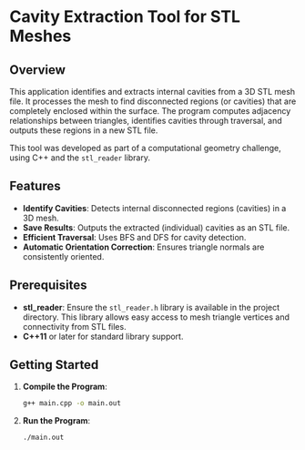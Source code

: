 # Cavity Extraction Tool for STL Meshes

## Overview

This application identifies and extracts internal cavities from a 3D STL mesh file. It processes the mesh to find disconnected regions (or cavities) that are completely enclosed within the surface. The program computes adjacency relationships between triangles, identifies cavities through traversal, and outputs these regions in a new STL file.

This tool was developed as part of a computational geometry challenge, using C++ and the `stl_reader` library.

## Features

- **Identify Cavities**: Detects internal disconnected regions (cavities) in a 3D mesh.
- **Save Results**: Outputs the extracted (individual) cavities as an STL file.
- **Efficient Traversal**: Uses BFS and DFS for cavity detection.
- **Automatic Orientation Correction**: Ensures triangle normals are consistently oriented.

## Prerequisites

- **stl_reader**: Ensure the `stl_reader.h` library is available in the project directory. This library allows easy access to mesh triangle vertices and connectivity from STL files.
- **C++11** or later for standard library support.

## Getting Started

1. **Compile the Program**:
   ```bash
   g++ main.cpp -o main.out

2. **Run the Program**:
   ```bash
   ./main.out
